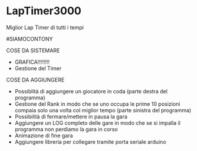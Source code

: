 # LapTimer3000
 Miglior Lap Timer di tutti i tempi

#SIAMOCONTONY

COSE DA SISTEMARE
 - GRAFICA!!!!!!!!
 - Gestione del Timer
 
COSE DA AGGIUNGERE
 - Possiblità di aggiungere un giocatore in coda (parte destra del programma)
 - Gestione del Rank in modo che se uno occupa le prime 10 posizioni compaia solo una volta col miglior tempo (parte sinistra del programma)
 - Possibilità di fermare/mettere in pausa la gara
 - Aggiungere un LOG completo delle gare in modo che se si impalla il programma non perdiamo la gara in corso
 - Animazione di fine gara
 - Aggiungere libreria per collegare tramite porta seriale arduino
